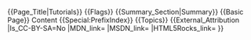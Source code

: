 {{Page_Title|Tutorials}}
{{Flags}}
{{Summary_Section|Summary}}
{{Basic Page}}
Content
{{Special:PrefixIndex}}
{{Topics}}
{{External_Attribution
|Is_CC-BY-SA=No
|MDN_link=
|MSDN_link=
|HTML5Rocks_link=
}}